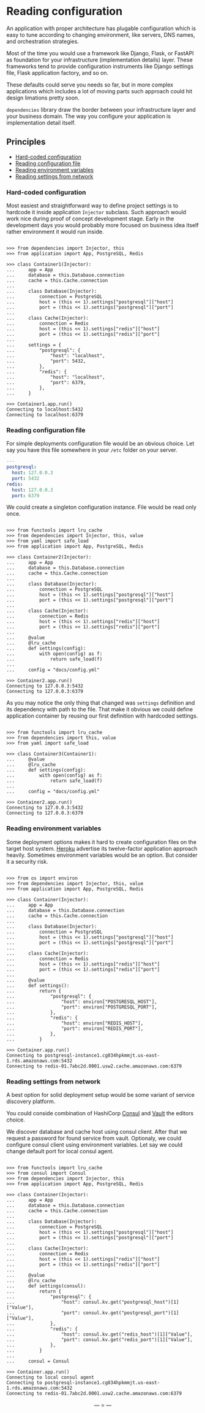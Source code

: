 # Reading configuration

An application with proper architecture has plugable configuration which is easy
to tune according to changing environment, like servers, DNS names, and
orchestration strategies.

Most of the time you would use a framework like Django, Flask, or FastAPI as
foundation for your infrastructure (implementation details) layer. These
frameworks tend to provide configuration instruments like Django settings file,
Flask application factory, and so on.

These defaults could serve you needs so far, but in more complex applications
which includes a lot of moving parts such approach could hit design limations
pretty soon.

`dependencies` library draw the border between your infrastructure layer and
your business domain. The way you configure your application is implementation
detail itself.

## Principles

- [Hard-coded configuration](#hard-coded-configuration)
- [Reading configuration file](#reading-configuration-file)
- [Reading environment variables](#reading-environment-variables)
- [Reading settings from network](#reading-settings-from-network)

### Hard-coded configuration

Most easiest and straightforward way to define project settings is to hardcode
it inside application `Injector` subclass. Such approach would work nice during
proof of concept development stage. Early in the development days you would
probably more focused on business idea itself rather environment it would run
inside.

```pycon

>>> from dependencies import Injector, this
>>> from application import App, PostgreSQL, Redis

>>> class Container1(Injector):
...     app = App
...     database = this.Database.connection
...     cache = this.Cache.connection
...
...     class Database(Injector):
...         connection = PostgreSQL
...         host = (this << 1).settings["postgresql"]["host"]
...         port = (this << 1).settings["postgresql"]["port"]
...
...     class Cache(Injector):
...         connection = Redis
...         host = (this << 1).settings["redis"]["host"]
...         port = (this << 1).settings["redis"]["port"]
...
...     settings = {
...         "postgresql": {
...             "host": "localhost",
...             "port": 5432,
...         },
...         "redis": {
...             "host": "localhost",
...             "port": 6379,
...         },
...     }

>>> Container1.app.run()
Connecting to localhost:5432
Connecting to localhost:6379

```

### Reading configuration file

For simple deployments configuration file would be an obvious choice. Let say
you have this file somewhere in your `/etc` folder on your server.

```yml
---
postgresql:
  host: 127.0.0.3
  port: 5432
redis:
  host: 127.0.0.3
  port: 6379
```

We could create a singleton configuration instance. File would be read only
once.

```pycon

>>> from functools import lru_cache
>>> from dependencies import Injector, this, value
>>> from yaml import safe_load
>>> from application import App, PostgreSQL, Redis

>>> class Container2(Injector):
...     app = App
...     database = this.Database.connection
...     cache = this.Cache.connection
...
...     class Database(Injector):
...         connection = PostgreSQL
...         host = (this << 1).settings["postgresql"]["host"]
...         port = (this << 1).settings["postgresql"]["port"]
...
...     class Cache(Injector):
...         connection = Redis
...         host = (this << 1).settings["redis"]["host"]
...         port = (this << 1).settings["redis"]["port"]
...
...     @value
...     @lru_cache
...     def settings(config):
...         with open(config) as f:
...             return safe_load(f)
...
...     config = "docs/config.yml"

>>> Container2.app.run()
Connecting to 127.0.0.3:5432
Connecting to 127.0.0.3:6379

```

As you may notice the only thing that changed was `settings` definition and its
dependency with path to the file. That make it obvious we could define
application container by reusing our first definition with hardcoded settings.

```pycon

>>> from functools import lru_cache
>>> from dependencies import this, value
>>> from yaml import safe_load

>>> class Container3(Container1):
...     @value
...     @lru_cache
...     def settings(config):
...         with open(config) as f:
...             return safe_load(f)
...
...     config = "docs/config.yml"

>>> Container2.app.run()
Connecting to 127.0.0.3:5432
Connecting to 127.0.0.3:6379

```

### Reading environment variables

Some deployment options makes it hard to create configuration files on the
target host system. [Heroku](https://www.heroku.com/) advertise its
twelve-factor application approach heavily. Sometimes environment variables
would be an option. But consider it a security risk.

```pycon

>>> from os import environ
>>> from dependencies import Injector, this, value
>>> from application import App, PostgreSQL, Redis

>>> class Container(Injector):
...     app = App
...     database = this.Database.connection
...     cache = this.Cache.connection
...
...     class Database(Injector):
...         connection = PostgreSQL
...         host = (this << 1).settings["postgresql"]["host"]
...         port = (this << 1).settings["postgresql"]["port"]
...
...     class Cache(Injector):
...         connection = Redis
...         host = (this << 1).settings["redis"]["host"]
...         port = (this << 1).settings["redis"]["port"]
...
...     @value
...     def settings():
...         return {
...             "postgresql": {
...                 "host": environ["POSTGRESQL_HOST"],
...                 "port": environ["POSTGRESQL_PORT"],
...             },
...             "redis": {
...                 "host": environ["REDIS_HOST"],
...                 "port": environ["REDIS_PORT"],
...             },
...         }

>>> Container.app.run()
Connecting to postgresql-instance1.cg034hpkmmjt.us-east-1.rds.amazonaws.com:5432
Connecting to redis-01.7abc2d.0001.usw2.cache.amazonaws.com:6379

```

### Reading settings from network

A best option for solid deployment setup would be some variant of service
discovery platform.

You could conside combination of HashiCorp
[Consul](https://www.hashicorp.com/products/consul) and
[Vault](https://www.hashicorp.com/products/vault) the editors choice.

We discover database and cache host using consul client. After that we request a
password for found service from vault. Optionaly, we could configure consul
client using environment variables. Let say we could change default port for
local consul agent.

```pycon

>>> from functools import lru_cache
>>> from consul import Consul
>>> from dependencies import Injector, this
>>> from application import App, PostgreSQL, Redis

>>> class Container(Injector):
...     app = App
...     database = this.Database.connection
...     cache = this.Cache.connection
...
...     class Database(Injector):
...         connection = PostgreSQL
...         host = (this << 1).settings["postgresql"]["host"]
...         port = (this << 1).settings["postgresql"]["port"]
...
...     class Cache(Injector):
...         connection = Redis
...         host = (this << 1).settings["redis"]["host"]
...         port = (this << 1).settings["redis"]["port"]
...
...     @value
...     @lru_cache
...     def settings(consul):
...         return {
...             "postgresql": {
...                 "host": consul.kv.get("postgresql_host")[1]["Value"],
...                 "port": consul.kv.get("postgresql_port")[1]["Value"],
...             },
...             "redis": {
...                 "host": consul.kv.get("redis_host")[1]["Value"],
...                 "port": consul.kv.get("redis_port")[1]["Value"],
...             },
...         }
...
...     consul = Consul

>>> Container.app.run()
Connecting to local consul agent
Connecting to postgresql-instance1.cg034hpkmmjt.us-east-1.rds.amazonaws.com:5432
Connecting to redis-01.7abc2d.0001.usw2.cache.amazonaws.com:6379

```

<p align="center">&mdash; ⭐ &mdash;</p>
